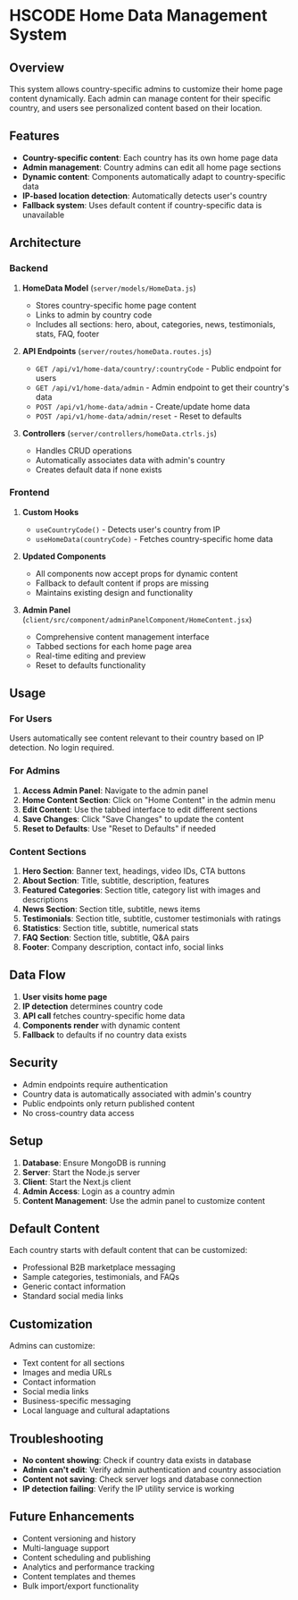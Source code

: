 # HSCODE Home Data Management System

## Overview

This system allows country-specific admins to customize their home page content dynamically. Each admin can manage content for their specific country, and users see personalized content based on their location.

## Features

- **Country-specific content**: Each country has its own home page data
- **Admin management**: Country admins can edit all home page sections
- **Dynamic content**: Components automatically adapt to country-specific data
- **IP-based location detection**: Automatically detects user's country
- **Fallback system**: Uses default content if country-specific data is unavailable

## Architecture

### Backend

1. **HomeData Model** (`server/models/HomeData.js`)

   - Stores country-specific home page content
   - Links to admin by country code
   - Includes all sections: hero, about, categories, news, testimonials, stats, FAQ, footer

2. **API Endpoints** (`server/routes/homeData.routes.js`)

   - `GET /api/v1/home-data/country/:countryCode` - Public endpoint for users
   - `GET /api/v1/home-data/admin` - Admin endpoint to get their country's data
   - `POST /api/v1/home-data/admin` - Create/update home data
   - `POST /api/v1/home-data/admin/reset` - Reset to defaults

3. **Controllers** (`server/controllers/homeData.ctrls.js`)
   - Handles CRUD operations
   - Automatically associates data with admin's country
   - Creates default data if none exists

### Frontend

1. **Custom Hooks**

   - `useCountryCode()` - Detects user's country from IP
   - `useHomeData(countryCode)` - Fetches country-specific home data

2. **Updated Components**

   - All components now accept props for dynamic content
   - Fallback to default content if props are missing
   - Maintains existing design and functionality

3. **Admin Panel** (`client/src/component/adminPanelComponent/HomeContent.jsx`)
   - Comprehensive content management interface
   - Tabbed sections for each home page area
   - Real-time editing and preview
   - Reset to defaults functionality

## Usage

### For Users

Users automatically see content relevant to their country based on IP detection. No login required.

### For Admins

1. **Access Admin Panel**: Navigate to the admin panel
2. **Home Content Section**: Click on "Home Content" in the admin menu
3. **Edit Content**: Use the tabbed interface to edit different sections
4. **Save Changes**: Click "Save Changes" to update the content
5. **Reset to Defaults**: Use "Reset to Defaults" if needed

### Content Sections

1. **Hero Section**: Banner text, headings, video IDs, CTA buttons
2. **About Section**: Title, subtitle, description, features
3. **Featured Categories**: Section title, category list with images and descriptions
4. **News Section**: Section title, subtitle, news items
5. **Testimonials**: Section title, subtitle, customer testimonials with ratings
6. **Statistics**: Section title, subtitle, numerical stats
7. **FAQ Section**: Section title, subtitle, Q&A pairs
8. **Footer**: Company description, contact info, social links

## Data Flow

1. **User visits home page**
2. **IP detection** determines country code
3. **API call** fetches country-specific home data
4. **Components render** with dynamic content
5. **Fallback** to defaults if no country data exists

## Security

- Admin endpoints require authentication
- Country data is automatically associated with admin's country
- Public endpoints only return published content
- No cross-country data access

## Setup

1. **Database**: Ensure MongoDB is running
2. **Server**: Start the Node.js server
3. **Client**: Start the Next.js client
4. **Admin Access**: Login as a country admin
5. **Content Management**: Use the admin panel to customize content

## Default Content

Each country starts with default content that can be customized:

- Professional B2B marketplace messaging
- Sample categories, testimonials, and FAQs
- Generic contact information
- Standard social media links

## Customization

Admins can customize:

- Text content for all sections
- Images and media URLs
- Contact information
- Social media links
- Business-specific messaging
- Local language and cultural adaptations

## Troubleshooting

- **No content showing**: Check if country data exists in database
- **Admin can't edit**: Verify admin authentication and country association
- **Content not saving**: Check server logs and database connection
- **IP detection failing**: Verify the IP utility service is working

## Future Enhancements

- Content versioning and history
- Multi-language support
- Content scheduling and publishing
- Analytics and performance tracking
- Content templates and themes
- Bulk import/export functionality
